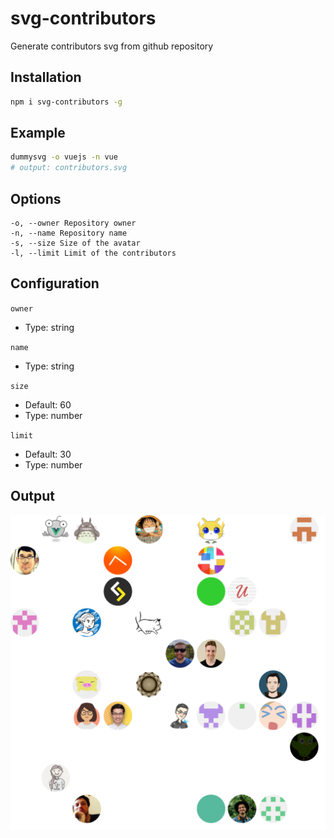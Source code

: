 # svg-contributors

Generate contributors svg from github repository

## Installation

```bash
npm i svg-contributors -g
```

## Example

```bash
dummysvg -o vuejs -n vue
# output: contributors.svg
```

## Options

```
-o, --owner Repository owner
-n, --name Repository name
-s, --size Size of the avatar
-l, --limit Limit of the contributors
```

## Configuration
`owner`
- Type: string

`name`
- Type: string

`size`
- Default: 60
- Type: number

`limit`
- Default: 30
- Type: number

## Output
<p align="center">
    <img src="./contributors.svg" alt="Contributors">
<p>
